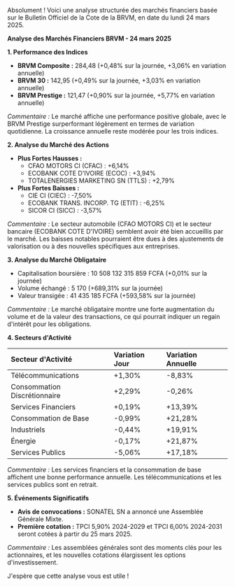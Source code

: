 Absolument ! Voici une analyse structurée des marchés financiers basée sur le Bulletin Officiel de la Cote de la BRVM, en date du lundi 24 mars 2025.

**Analyse des Marchés Financiers BRVM - 24 mars 2025**

**1. Performance des Indices**

*   **BRVM Composite :** 284,48 (+0,48% sur la journée, +3,06% en variation annuelle)
*   **BRVM 30 :** 142,95 (+0,49% sur la journée, +3,03% en variation annuelle)
*   **BRVM Prestige :** 121,47 (+0,90% sur la journée, +5,77% en variation annuelle)

*Commentaire :* Le marché affiche une performance positive globale, avec le BRVM Prestige surperformant légèrement en termes de variation quotidienne. La croissance annuelle reste modérée pour les trois indices.

**2. Analyse du Marché des Actions**

*   **Plus Fortes Hausses :**
    *   CFAO MOTORS CI (CFAC) : +6,14%
    *   ECOBANK COTE D'IVOIRE (ECOC) : +3,94%
    *   TOTALENERGIES MARKETING SN (TTLS) : +2,79%
*   **Plus Fortes Baisses :**
    *   CIE CI (CIEC) : -7,50%
    *   ECOBANK TRANS. INCORP. TG (ETIT) : -6,25%
    *   SICOR CI (SICC) : -3,57%

*Commentaire :* Le secteur automobile (CFAO MOTORS CI) et le secteur bancaire (ECOBANK COTE D'IVOIRE) semblent avoir été bien accueillis par le marché. Les baisses notables pourraient être dues à des ajustements de valorisation ou à des nouvelles spécifiques aux entreprises.

**3. Analyse du Marché Obligataire**

*   Capitalisation boursière : 10 508 132 315 859 FCFA (+0,01% sur la journée)
*   Volume échangé : 5 170 (+689,31% sur la journée)
*   Valeur transigée : 41 435 185 FCFA (+593,58% sur la journée)

*Commentaire :* Le marché obligataire montre une forte augmentation du volume et de la valeur des transactions, ce qui pourrait indiquer un regain d'intérêt pour les obligations.

**4. Secteurs d'Activité**

| Secteur d'Activité          | Variation Jour | Variation Annuelle |
| :-------------------------- | :------------- | :----------------- |
| Télécommunications          | +1,30%         | -8,83%             |
| Consommation Discrétionnaire | +2,29%         | -0,26%             |
| Services Financiers         | +0,19%         | +13,39%            |
| Consommation de Base        | -0,99%         | +21,28%            |
| Industriels                 | -0,44%         | +19,91%            |
| Énergie                     | -0,17%         | +21,87%            |
| Services Publics            | -5,06%         | +17,18%            |

*Commentaire :* Les services financiers et la consommation de base affichent une bonne performance annuelle. Les télécommunications et les services publics sont en retrait.

**5. Événements Significatifs**

*   **Avis de convocations :** SONATEL SN a annoncé une Assemblée Générale Mixte.
*   **Première cotation :** TPCI 5,90% 2024-2029 et TPCI 6,00% 2024-2031 seront cotées à partir du 25 mars 2025.

*Commentaire :* Les assemblées générales sont des moments clés pour les actionnaires, et les nouvelles cotations élargissent les options d'investissement.

J'espère que cette analyse vous est utile !